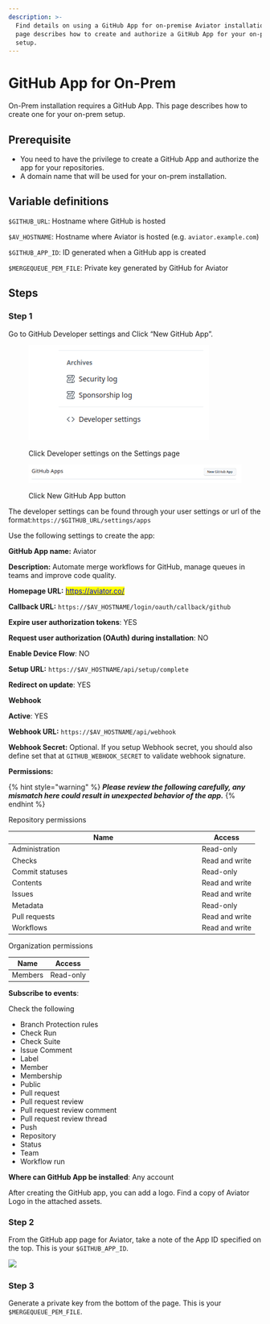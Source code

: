 ```yaml
---
description: >-
  Find details on using a GitHub App for on-premise Aviator installation. This
  page describes how to create and authorize a GitHub App for your on-prem
  setup.
---
```


# GitHub App for On-Prem

On-Prem installation requires a GitHub App. This page describes how to create one for your on-prem setup.

## Prerequisite

* You need to have the privilege to create a GitHub App and authorize the app for your repositories.
* A domain name that will be used for your on-prem installation.

## Variable definitions

`$GITHUB_URL`: Hostname where GitHub is hosted

`$AV_HOSTNAME`: Hostname where Aviator is hosted (e.g. `aviator.example.com`)

`$GITHUB_APP_ID`: ID generated when a GitHub app is created

`$MERGEQUEUE_PEM_FILE`: Private key generated by GitHub for Aviator

## Steps

### Step 1

Go to GitHub Developer settings and Click “New GitHub App”.

<figure><img src="../../.gitbook/assets/image (1) (1) (1) (1) (1) (1) (1) (1) (1).png" alt=""><figcaption><p>Click Developer settings on the Settings page</p></figcaption></figure>

<figure><img src="../../.gitbook/assets/image (1) (1) (1) (1) (1) (1) (1) (1) (1) (1).png" alt=""><figcaption><p>Click New GitHub App button</p></figcaption></figure>

The developer settings can be found through your user settings or url of the format:`https://$GITHUB_URL/settings/apps`

Use the following settings to create the app:

**GitHub App name:** Aviator

**Description:** Automate merge workflows for GitHub, manage queues in teams and improve code quality.

**Homepage URL:** [<mark style="color:blue;">https://aviator.co/</mark>](https://aviator.co/)

**Callback URL:** `https://$AV_HOSTNAME/login/oauth/callback/github`

**Expire user authorization tokens**: YES

**Request user authorization (OAuth) during installation**: NO

**Enable Device Flow**: NO

**Setup URL:** `https://$AV_HOSTNAME/api/setup/complete`

**Redirect on update**: YES

**Webhook**

**Active**: YES

**Webhook URL:** `https://$AV_HOSTNAME/api/webhook`

**Webhook Secret:** Optional. If you setup Webhook secret, you should also define set that at `GITHUB_WEBHOOK_SECRET` to validate webhook signature.

**Permissions:**

{% hint style="warning" %}
_**Please review the following carefully, any mismatch here could result in unexpected behavior of the app.**_
{% endhint %}

Repository permissions

<table><thead><tr><th width="364">Name</th><th>Access</th></tr></thead><tbody><tr><td>Administration</td><td>Read-only</td></tr><tr><td>Checks</td><td>Read and write</td></tr><tr><td>Commit statuses</td><td>Read-only</td></tr><tr><td>Contents</td><td>Read and write</td></tr><tr><td>Issues</td><td>Read and write</td></tr><tr><td>Metadata</td><td>Read-only</td></tr><tr><td>Pull requests</td><td>Read and write</td></tr><tr><td>Workflows</td><td>Read and write</td></tr></tbody></table>

Organization permissions

| Name    | Access    |
| ------- | --------- |
| Members | Read-only |

**Subscribe to events**:

Check the following

* Branch Protection rules
* Check Run
* Check Suite
* Issue Comment
* Label
* Member
* Membership
* Public
* Pull request
* Pull request review
* Pull request review comment
* Pull request review thread
* Push
* Repository
* Status
* Team
* Workflow run

**Where can GitHub App be installed**: Any account

After creating the GitHub app, you can add a logo. Find a copy of Aviator Logo in the attached assets.

### Step 2

From the GitHub app page for Aviator, take a note of the App ID specified on the top. This is your `$GITHUB_APP_ID`.

![](../../.gitbook/assets/screenshot.png)

### Step 3

Generate a private key from the bottom of the page. This is your `$MERGEQUEUE_PEM_FILE`.
